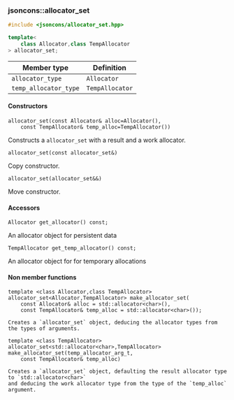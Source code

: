 ### jsoncons::allocator_set

```cpp
#include <jsoncons/allocator_set.hpp>

template< 
    class Allocator,class TempAllocator
> allocator_set;
```

Member type                         |Definition
------------------------------------|------------------------------
`allocator_type`|`Allocator`
`temp_allocator_type`|`TempAllocator`

#### Constructors

    allocator_set(const Allocator& alloc=Allocator(), 
        const TempAllocator& temp_alloc=TempAllocator())
Constructs a `allocator_set` with a result and a work allocator. 

    allocator_set(const allocator_set&)
Copy constructor. 

    allocator_set(allocator_set&&)
Move constructor. 

#### Accessors

    Allocator get_allocator() const;
An allocator object for persistent data

    TempAllocator get_temp_allocator() const;
An allocator object for for temporary allocations

#### Non member functions

    template <class Allocator,class TempAllocator>
    allocator_set<Allocator,TempAllocator> make_allocator_set(
        const Allocator& alloc = std::allocator<char>(), 
        const TempAllocator& temp_alloc = std::allocator<char>());

    Creates a `allocator_set` object, deducing the allocator types from the types of arguments.

    template <class TempAllocator>
    allocator_set<std::allocator<char>,TempAllocator> make_allocator_set(temp_allocator_arg_t, 
        const TempAllocator& temp_alloc)

    Creates a `allocator_set` object, defaulting the result allocator type to `std::allocator<char>`
    and deducing the work allocator type from the type of the `temp_alloc` argument.


